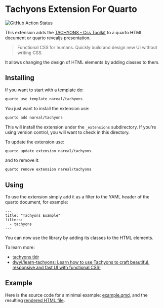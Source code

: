 # Tachyons Extension For Quarto

![GitHub Action Status](https://img.shields.io/github/actions/workflow/status/nareal/tachyons/publish.yml)

This extension adds the [TACHYONS - Css Toolkit](http://tachyons.io/) to a quarto HTML document or quarto revealjs presentation. 

> Functional CSS for humans.
> Quickly build and design new UI without writing CSS.

It allows changing the design of HTML elements by adding classes to them.

## Installing


If you want to start with a template do:
```bash
quarto use template nareal/tachyons
```


You just want to install the extension use:

```bash
quarto add nareal/tachyons
```

This will install the extension under the `_extensions` subdirectory.
If you're using version control, you will want to check in this directory.


To update the extension use:

```bash
quarto update extension nareal/tachyons
```

and to remove it:

```bash
quarto remove extension nareal/tachyons
```

## Using

To use the extension simply add it as a filter to the YAML header of the quarto document, for example:

```
---
title: "Tachyons Example"
filters:
  - tachyons
---
```

You can now use the library by adding its classes to the HTML elements.

To learn more:

- [tachyons tldr](https://tachyons-tldr.vercel.app/#/classes)
- [dwyl/learn-tachyons: Learn how to use Tachyons to craft beautiful, responsive and fast UI with functional CSS!](https://github.com/dwyl/learn-tachyons)


## Example

Here is the source code for a minimal example: [example.qmd](example.qmd), and the resulting [rendered HTML file](https://nareal.github.io/tachyons/).

